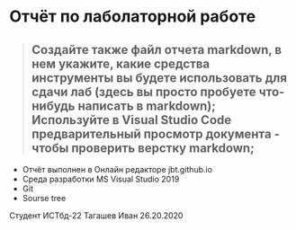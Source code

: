 # Отчёт по лаболаторной работе 
> ## Создайте также файл отчета markdown, в нем укажите, какие средства инструменты вы будете использовать для сдачи лаб (здесь вы просто пробуете что-нибудь написать в markdown); Используйте в Visual Studio Code предварительный просмотр документа - чтобы проверить верстку markdown;

* Отчёт выполнен в Онлайн редакторе jbt.github.io 
* Среда разработки MS Visual Studio 2019
* Git
* Sourse tree


 Студент ИСТбд-22 Тагашев Иван 26.20.2020